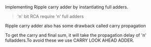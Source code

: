 Implementing Ripple carry adder by instantiating full adders.

>'n' bit RCA require 'n' full adders

Ripple carry adder also has some drawback called carry propagation

 To get the carry and final sum, it will take the propagation delay of 'n' fulladders.To avoid these we use CARRY LOOK AHEAD ADDER.
